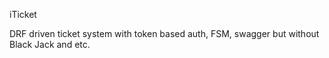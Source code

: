 iTicket

DRF driven ticket system with token based auth, FSM, swagger but without Black Jack and etc.

